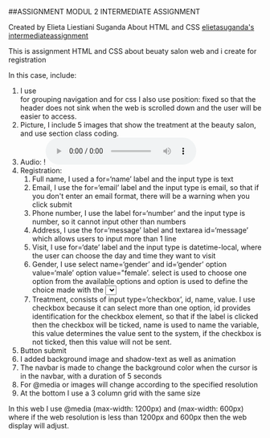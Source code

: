 ##ASSIGNMENT MODUL 2 INTERMEDIATE ASSIGNMENT

Created by Elieta Liestiani Suganda
About HTML and CSS
[elietasuganda's intermediateassignment](https://elietasuganda.github.io/intermediateassignment/)

This is assignment HTML and CSS about beuaty salon web and i create for registration

In this case, include:
1. I use <div class=‘navbar’> for grouping navigation and for css I also use position: fixed so that the header does not sink when the web is scrolled down and the user will be easier to access.
2. Picture, I include 5 images that show the treatment at the beauty salon, and use section class coding.
3. Audio: !<audio src="/week1/audio/audio_example.wav" controls></audio>
4. Registration:
    1. Full name, I used a for=‘name’ label and the input type is text
    2. Email, I use the for=‘email’ label and the input type is email, so that if you don't enter an email format, there will be a warning when you click submit
    3. Phone number, I use the label for=‘number’ and the input type is number, so it cannot input other than numbers
    4. Address, I use the for=‘message’ label and textarea id=‘message’ which allows users to input more than 1 line
    5. Visit, I use for=‘date’ label and the input type is datetime-local, where the user can choose the day and time they want to visit
    6. Gender, I use select name=‘gender’ and id=‘gender’ option value=‘male’ option value="female’.
    select is used to choose one option from the available options and option is used to define the choice made with the <select> element.
    7. Treatment, consists of input type=‘checkbox’, id, name, value.
    I use checkbox because it can select more than one option, id provides identification for the checkbox element, so that if the label is clicked then the checkbox will be ticked, name is used to name the variable, this value determines the value sent to the system, if the checkbox is not ticked, then this value will not be sent.
5. Button submit
6. I added background image and shadow-text as well as animation 
7. The navbar is made to change the background color when the cursor is in the navbar, with a duration of 5 seconds
8. For @media or images will change according to the specified resolution
9. At the bottom I use a 3 column grid with the same size 

In this web I use @media (max-width: 1200px) and (max-width: 600px) where if the web resolution is less than 1200px and 600px then the web display will adjust. 
